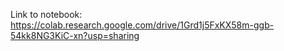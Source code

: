 Link to notebook: https://colab.research.google.com/drive/1Grd1j5FxKX58m-ggb-54kk8NG3KiC-xn?usp=sharing